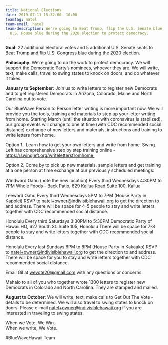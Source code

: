 ```yaml
---
title: National Elections
date: 2019-07-11 15:32:00 -10:00
teamtag: natel
team-email: natel
team-description: We're going to Beat Trump, flip the U.S. Senate blue, and keep the
  U.S. House blue during the 2020 election to protect democracy.
---
```


**Goal**: 22 additional electoral votes and 5 additional U.S. Senate seats to Beat Trump and flip U.S. Congress blue during the 2020 election.

**Philosophy**: We’re going to do the work to protect democracy.  We will support the Democratic Party’s nominees, whoever they are.  We will write, text, make calls, travel to swing states to knock on doors, and do whatever it takes.  

**January to September**: Join us to write letters to register new Democrats and to get registered Democrats in Arizona, Colorado, Maine and North Carolina out to vote. 

Our BlueWave Person to Person letter writing is more important now. We will provide you the tools, training and materials to step up your letter writing from home. Starting March (until the situation with coronavirus is stablized), our group events will change to one at time (with CDC recommended social distance) exchange of new letters and materials, instructions and training to write letters from home. 

Option 1.  Learn how to get your own letters and write from home. Swing Left has comprehensive step by step training online - https://swingleft.org/writelettersfromhome 

Option 2. Come by to pick up new materials, sample letters and get training at a one person at time exchange at our previously scheduled meetings:

Windward Oahu (note the new location)
Every third Wednesdays 4:30PM to 7PM
Whole Foods - Back Patio, 629 Kailua Road Suite 100, Kailua 

Leeward Oahu
Every third Wednesdays 5PM to 7PM (House Party in Kapolei)
RSVP to natel+owner@indivisiblehawaii.org to get the direction to and address.  There will be space for 4-5 people to stay and write letters together with CDC recommended social distance.

Honolulu
Every third Saturdays 3:30PM to 5:30PM
Democratic Party of Hawaii HQ, 627 South St. Suite 105, Honolulu
There will be space for 7-8 people to stay and write letters together with CDC recommended social distance.

Honolulu
Every last Sundays 6PM to 8PM (House Party in Kakaako)
RSVP to natel+owner@indivisiblehawaii.org to get the direction to and address.  There will be space for you to stay and write letters together with CDC recommended social distance.

Email Gil at wevote20@gmail.com with any questions or concerns. 

Mahalo to all of you who together wrote 1300 letters to register new Democrats in Colorado and North Carolina.  They are stamped and mailed.  

**August to October**: We will write, text, make calls to Get Out The Vote - details to be determined. We will also travel to swing states to knock on doors.  Please e-mail natel+owner@indivisiblehawaii.org if you are interested in traveling to swing states.

When we Vote, We Win.  
When we write, We Vote. 

#BlueWaveHawaii Team